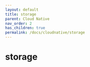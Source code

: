 ```yaml
---
layout: default
title: storage
parent: Cloud Native
nav_order: 2
has_children: true
permalink: /docs/cloudnative/storage
---
```


# storage




